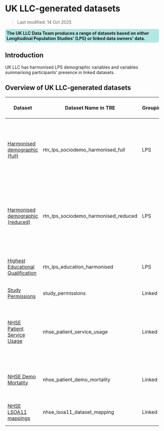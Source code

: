 # UK LLC-generated datasets

>Last modified: 14 Oct 2025
<div style="background-color: rgba(0, 178, 169, 0.3); padding: 5px; border-radius: 5px;"><strong>The UK LLC Data Team produces a range of datasets based on either Longitudinal Population Studies' (LPS) or linked data owners' data.</strong></div>

## Introduction
UK LLC has harmonised LPS demographic variables and variables summarising participants' presence in linked datasets.


## Overview of UK LLC-generated datasets

| Dataset | Dataset Name in TRE|Grouping|Summary|  Data Available in TRE | Data Owner |
|---|---|---|---|---|---|
| [Harmonised demographic (full)](../UKLLC_generated/Datasets/LPS_derived/demo_harmonised_full.ipynb) | rtn_lps_sociodemo_harmonised_full |LPS|Sex, gender, year of birth and ethnic group variables harmonised across LPS (all responses provided by participants)|1990-2023|UK LLC|
| [Harmonised demographic (reduced)](../UKLLC_generated/Datasets/LPS_derived/demo_harmonised_reduced.ipynb) | rtn_lps_sociodemo_harmonised_reduced |LPS|Sex, gender, year of birth and ethnic group variables harmonised across LPS (most recent response provided by participants)|1990-2023|UK LLC|
|[Highest Educational Qualification](../UKLLC_generated/Datasets/LPS_derived/education_harmonised.ipynb) |rtn_lps_education_harmonised| LPS |Educational qualification variables harmonised across LPS|TBC|UK LLC|
| [Study Permissions](../UKLLC_generated/Datasets/Linked_derived/study_permissions.ipynb) | study_permissions |Linked|Linkage permissions for participants|Latest available|UK LLC|
| [NHSE Patient Service Usage](../UKLLC_generated/Datasets/Linked_derived/nhse_patient_service_usage.ipynb) | nhse_patient_service_usage |Linked|Number of times participants have used each NHS England service, including last seen dates|Latest available|UK LLC |
| [NHSE Demo Mortality](../UKLLC_generated/Datasets/Linked_derived/nhse_patient_demo_mortality.ipynb) | nhse_patient_demo_mortality |Linked|Demographic information and alive/deceased status for participants|Latest available|UK LLC|
| [NHSE LSOA11 mappings](../ukllc_managed_data/UKLLC_generated/Datasets/Linked_derived/nhse_lsoa11_dataset_mapping.ipynb) | nhse_lsoa11_dataset_mapping |Linked|Enables linkage to place-based datasets|Latest available| UK LLC |
